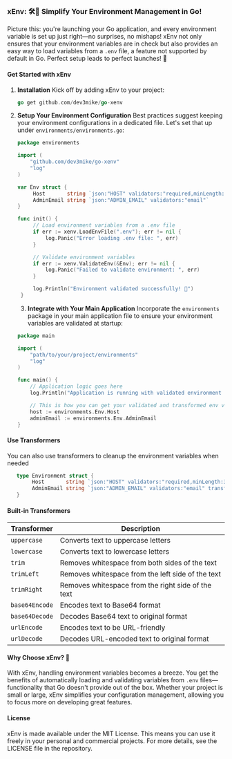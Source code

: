 ### xEnv: 🛠️🚀 Simplify Your Environment Management in Go!

Picture this: you're launching your Go application, and every environment variable is set up just right—no surprises, no mishaps! xEnv not only ensures that your environment variables are in check but also provides an easy way to load variables from a `.env` file, a feature not supported by default in Go. Perfect setup leads to perfect launches! 🚀

#### Get Started with xEnv

1. **Installation**
   Kick off by adding xEnv to your project:
   ```go
   go get github.com/dev3mike/go-xenv
   ```

2. **Setup Your Environment Configuration**
   Best practices suggest keeping your environment configurations in a dedicated file. Let's set that up under `environments/environments.go`:
   ```go
   package environments

   import (
       "github.com/dev3mike/go-xenv"
       "log"
   )

   var Env struct {
        Host       string `json:"HOST" validators:"required,minLength:3,maxLength:50"`
        AdminEmail string `json:"ADMIN_EMAIL" validators:"email"`
   }

   func init() {
        // Load environment variables from a .env file
        if err := xenv.LoadEnvFile(".env"); err != nil {
            log.Panic("Error loading .env file: ", err)
        }

        // Validate environment variables
        if err := xenv.ValidateEnv(&Env); err != nil {
            log.Panic("Failed to validate environment: ", err)
        }

        log.Println("Environment validated successfully! 🎉")
    }
   ```

   3. **Integrate with Your Main Application**
   Incorporate the `environments` package in your main application file to ensure your environment variables are validated at startup:
   ```go
   package main

   import (
       "path/to/your/project/environments"
       "log"
   )

   func main() {
       // Application logic goes here
       log.Println("Application is running with validated environment settings!")

       // This is how you can get your validated and transformed env variables
       host := environments.Env.Host
       adminEmail := environments.Env.AdminEmail
   }
   ```
   
#### Use Transformers
You can also use transformers to cleanup the environment variables when needed

```go
   type Environment struct {
        Host       string `json:"HOST" validators:"required,minLength:3,maxLength:50" transformers:"trim"`
        AdminEmail string `json:"ADMIN_EMAIL" validators:"email" transformers:"trim,lowercase"`
   }
```

#### Built-in Transformers
| Transformer       | Description                        |
|-------------------|------------------------------------|
| `uppercase`       | Converts text to uppercase letters |
| `lowercase`       | Converts text to lowercase letters |
| `trim`            | Removes whitespace from both sides of the text |
| `trimLeft`        | Removes whitespace from the left side of the text |
| `trimRight`       | Removes whitespace from the right side of the text |
| `base64Encode`    | Encodes text to Base64 format      |
| `base64Decode`    | Decodes Base64 text to original format |
| `urlEncode`       | Encodes text to be URL-friendly    |
| `urlDecode`       | Decodes URL-encoded text to original format |

#### Why Choose xEnv? 🤔
With xEnv, handling environment variables becomes a breeze. You get the benefits of automatically loading and validating variables from `.env` files—functionality that Go doesn't provide out of the box. Whether your project is small or large, xEnv simplifies your configuration management, allowing you to focus more on developing great features.

#### License
xEnv is made available under the MIT License. This means you can use it freely in your personal and commercial projects. For more details, see the LICENSE file in the repository.
